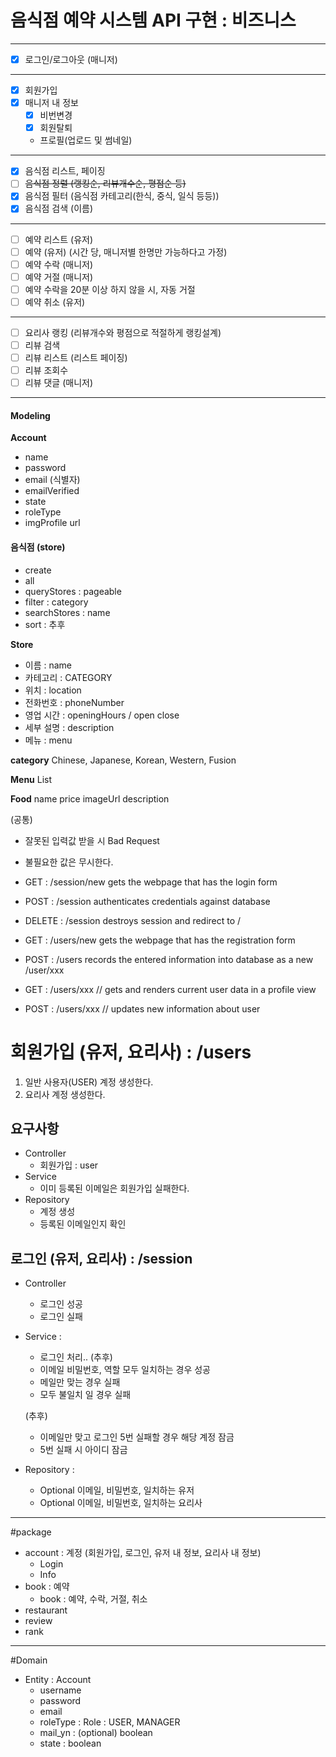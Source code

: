 # 음식점 예약 시스템 API 구현 : 비즈니스

---
- [x] 로그인/로그아웃 (매니저)
---
- [x] 회원가입 
- [x] 매니저 내 정보 
    - [x] 비번변경  
    - [x] 회원탈퇴 
    - 프로필(업로드 및 썸네일) 
---
- [x] 음식점 리스트, 페이징      
- [ ] ~~음식점 정렬 (랭킹순, 리뷰개수순, 평점순 등)~~
- [x] 음식점 필터 (음식점 카테고리(한식, 중식, 일식 등등))
- [x] 음식점 검색 (이름)
---
- [ ] 예약 리스트 (유저)
- [ ] 예약 (유저) (시간 당, 매니저별 한명만 가능하다고 가정)
- [ ] 예약 수락 (매니저)
- [ ] 예약 거절 (매니저)
- [ ] 예약 수락을 20분 이상 하지 않을 시, 자동 거절
- [ ] 예약 취소 (유저)
--- 
- [ ] 요리사 랭킹 (리뷰개수와 평점으로 적절하게 랭킹설계)
- [ ] 리뷰 검색
- [ ] 리뷰 리스트 (리스트 페이징)
- [ ] 리뷰 조회수
- [ ] 리뷰 댓글 (매니저)
----


#### Modeling
__Account__
- name
- password
- email (식별자)
- emailVerified 
- state
- roleType  
- imgProfile url


#### 음식점 (store)

- create
- all
- queryStores : pageable 
- filter : category
- searchStores : name 
- sort : 추후 

__Store__
- 이름 : name
- 카테고리 : CATEGORY
- 위치 : location
- 전화번호 : phoneNumber
- 영업 시간 : openingHours / open close  
- 세부 설명 : description 
- 메뉴 : menu

__category__
Chinese, Japanese, Korean, Western, Fusion

__Menu__
List<Food>  

__Food__
name
price
imageUrl
description 







(공통)
- 잘못된 입력값 받을 시 Bad Request
- 불필요한 값은 무시한다.


- GET    : /session/new gets the webpage that has the login form
- POST   : /session authenticates credentials against database
- DELETE : /session destroys session and redirect to /

- GET   : /users/new gets the webpage that has the registration form
- POST  : /users records the entered information into database as a new /user/xxx
- GET   : /users/xxx // gets and renders current user data in a profile view
- POST  : /users/xxx // updates new information about user

# 회원가입 (유저, 요리사) : /users
1. 일반 사용자(USER) 계정 생성한다.
2. 요리사 계정 생성한다.


## 요구사항 
- Controller    
    - 회원가입 : user 
- Service
    - 이미 등록된 이메일은 회원가입 실패한다.
- Repository 
    - 계정 생성
    - 등록된 이메일인지 확인

## 로그인 (유저, 요리사) : /session
- Controller 
    - 로그인 성공
    - 로그인 실패
- Service    :
    - 로그인 처리.. (추후)
    - 이메일 비밀번호, 역할 모두 일치하는 경우 성공
    - 메일만 맞는 경우 실패
    - 모두 불일치 일 경우 실패
    
    (추후)
    - 이메일만 맞고 로그인 5번 실패할 경우 해당 계정 잠금
    - 5번 실패 시 아이디 잠금   
- Repository : 
    - Optional<Account> 이메일, 비밀번호, 일치하는 유저
    - Optional<Account> 이메일, 비밀번호, 일치하는 요리사
     
      
---
 
#package
- account : 계정 (회원가입, 로그인, 유저 내 정보, 요리사 내 정보)
    - Login
    - Info
- book : 예약 
    - book : 예약, 수락, 거절, 취소
- restaurant
- review
- rank

--- 
#Domain
- Entity : Account
    - username
    - password
    - email
    - roleType  : Role : USER, MANAGER
    - mail_yn : (optional) boolean
    - state : boolean

 
